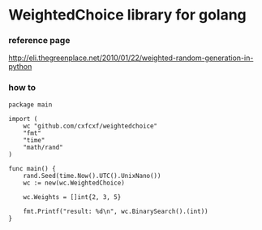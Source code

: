 # WeightedChoice library for golang
### reference page
http://eli.thegreenplace.net/2010/01/22/weighted-random-generation-in-python
### how to
```
package main

import (
	wc "github.com/cxfcxf/weightedchoice"
	"fmt"
	"time"
	"math/rand"
)

func main() {
	rand.Seed(time.Now().UTC().UnixNano())
	wc := new(wc.WeightedChoice)

	wc.Weights = []int{2, 3, 5}

	fmt.Printf("result: %d\n", wc.BinarySearch().(int))
}
```
